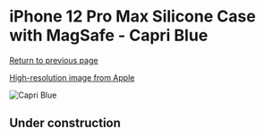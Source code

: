 # iPhone 12 Pro Max Silicone Case with MagSafe - Capri Blue

[Return to previous page](/iphone_12)

[High-resolution image from Apple](https://store.storeimages.cdn-apple.com/8756/as-images.apple.com/is/MK043?wid=4500&hei=4500&fmt=png)

<div style="width: 512px"><img src="/almost_uncompressed/MK043.webp" alt="Capri Blue"></div>

## Under construction

